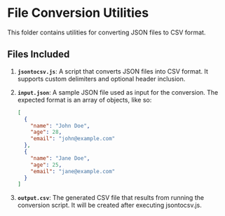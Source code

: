 # File Conversion Utilities

This folder contains utilities for converting JSON files to CSV format.

## Files Included

1. **`jsontocsv.js`**: A script that converts JSON files into CSV format. It supports custom delimiters and optional header inclusion.

2. **`input.json`**: A sample JSON file used as input for the conversion. The expected format is an array of objects, like so:

   ```json
   [
     {
       "name": "John Doe",
       "age": 28,
       "email": "john@example.com"
     },
     {
       "name": "Jane Doe",
       "age": 25,
       "email": "jane@example.com"
     }
   ]

3. **`output.csv`**: The generated CSV file that results from running the conversion script. It will be created after executing jsontocsv.js.